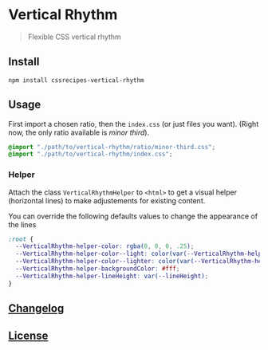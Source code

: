 # Vertical Rhythm

> Flexible CSS vertical rhythm

## Install

    npm install cssrecipes-vertical-rhythm

## Usage

First import a chosen ratio, then the `index.css` (or just files you want).
(Right now, the only ratio available is _minor third_).

```css
@import "./path/to/vertical-rhythm/ratio/minor-third.css";
@import "./path/to/vertical-rhythm/index.css";
```

### Helper

Attach the class `VerticalRhythmHelper` to `<html>` to get a visual helper (horizontal lines) to make adjustements for existing content.

You can override the following defaults values to change the appearance of the lines

```css
:root {
  --VerticalRhythm-helper-color: rgba(0, 0, 0, .25);
  --VerticalRhythm-helper-color--light: color(var(--VerticalRhythm-helper-color) alpha(- 33%));
  --VerticalRhythm-helper-color--lighter: color(var(--VerticalRhythm-helper-color) alpha(- 66%));
  --VerticalRhythm-helper-backgroundColor: #fff;
  --VerticalRhythm-helper-lineHeight: var(--lineHeight);
}
```

## [Changelog](CHANGELOG.md)

## [License](LICENSE-MIT)
